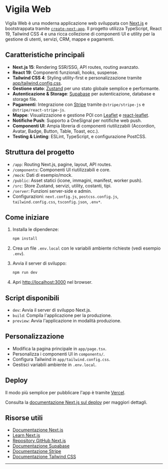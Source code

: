 # Vigila Web

Vigila Web è una moderna applicazione web sviluppata con [Next.js](https://nextjs.org/) e bootstrappata tramite [`create-next-app`](https://github.com/vercel/next.js/tree/canary/packages/create-next-app). Il progetto utilizza TypeScript, React 19, Tailwind CSS 4 e una ricca collezione di componenti UI e utility per la gestione di utenti, servizi, CRM, mappe e pagamenti.

## Caratteristiche principali

- **Next.js 15**: Rendering SSR/SSG, API routes, routing avanzato.
- **React 19**: Componenti funzionali, hooks, suspense.
- **Tailwind CSS 4**: Styling utility-first e personalizzazione tramite [app/tailwind.config.css](app/tailwind.config.css).
- **Gestione stato**: [Zustand](https://github.com/pmndrs/zustand) per uno stato globale semplice e performante.
- **Autenticazione & Storage**: [Supabase](https://supabase.com/) per autenticazione, database e storage file.
- **Pagamenti**: Integrazione con [Stripe](https://stripe.com/) tramite `@stripe/stripe-js` e `@stripe/react-stripe-js`.
- **Mappe**: Visualizzazione e gestione POI con [Leaflet](https://leafletjs.com/) e [react-leaflet](https://react-leaflet.js.org/).
- **Notifiche Push**: Supporto a OneSignal per notifiche web push.
- **Componenti UI**: Ampia libreria di componenti riutilizzabili (Accordion, Avatar, Badge, Button, Table, Toast, ecc.).
- **Testing & Linting**: ESLint, TypeScript, e configurazione PostCSS.

## Struttura del progetto

- `/app`: Routing Next.js, pagine, layout, API routes.
- `/components`: Componenti UI riutilizzabili e core.
- `/mock`: Dati di esempio/mock.
- `/public`: Asset statici (icone, immagini, manifest, worker push).
- `/src`: Store Zustand, servizi, utility, costanti, tipi.
- `/server`: Funzioni server-side e admin.
- Configurazioni: `next.config.js`, `postcss.config.js`, `tailwind.config.css`, `tsconfig.json`, `.env*`.

## Come iniziare

1. Installa le dipendenze:

   ```bash
   npm install
   ```

2. Crea un file `.env.local` con le variabili ambiente richieste (vedi esempio `.env`).

3. Avvia il server di sviluppo:

   ```bash
   npm run dev
   ```

4. Apri [http://localhost:3000](http://localhost:3000) nel browser.

## Script disponibili

- `dev`: Avvia il server di sviluppo Next.js.
- `build`: Compila l'applicazione per la produzione.
- `preview`: Avvia l'applicazione in modalità produzione.

## Personalizzazione

- Modifica la pagina principale in `app/page.tsx`.
- Personalizza i componenti UI in `components/`.
- Configura Tailwind in `app/tailwind.config.css`.
- Gestisci variabili ambiente in `.env.local`.

## Deploy

Il modo più semplice per pubblicare l'app è tramite [Vercel](https://vercel.com/new?utm_medium=default-template&filter=next.js&utm_source=create-next-app&utm_campaign=create-next-app-readme).

Consulta la [documentazione Next.js sul deploy](https://nextjs.org/docs/deployment) per maggiori dettagli.

## Risorse utili

- [Documentazione Next.js](https://nextjs.org/docs)
- [Learn Next.js](https://nextjs.org/learn)
- [Repository GitHub Next.js](https://github.com/vercel/next.js/)
- [Documentazione Supabase](https://supabase.com/docs)
- [Documentazione Stripe](https://stripe.com/docs)
- [Documentazione Tailwind CSS](https://tailwindcss.com/docs)

---